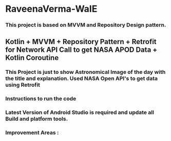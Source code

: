 # RaveenaVerma-WaIE
### This project is based on MVVM and Repository Design pattern.
## Kotlin + MVVM + Repository Pattern + Retrofit for Network API Call to get NASA APOD Data + Kotlin Coroutine  

### This Project is just to show Astronomical Image of the day with the title and explanation. Used NASA Open API's to get data using Retrofit
### Instructions to run the code
### Latest Version of Android Studio is required and update all Build and platform tools.

### Improvement Areas :
### 
